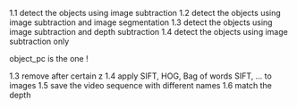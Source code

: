 1.1 detect the objects using image subtraction
1.2 detect the objects using image subtraction and image segmentation
1.3 detect the objects using image subtraction and depth subtraction
1.4 detect the objects using image subtraction only


object_pc is the one !


1.3 remove after certain z
1.4 apply SIFT, HOG, Bag of words SIFT, ... to images
1.5 save the video sequence with different names
1.6 match the depth


